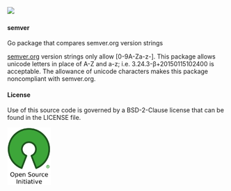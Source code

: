 [![](https://img.shields.io/badge/godoc-reference-blue.svg)](https://godoc.org/github.com/aletheia7/semver) 

#### semver 
Go package that compares semver.org version strings

[semver.org](http://semver.org/) version strings only allow [0-9A-Za-z-]. This
package allows unicode letters in place of A-Z and a-z; i.e. 
3.24.3-β+20150115102400 is acceptable. The allowance of unicode characters
makes this package noncompliant with semver.org.

#### License 

Use of this source code is governed by a BSD-2-Clause license that can be found
in the LICENSE file.

[![BSD-2-Clause License](imgs/osi_logo_100X133_90ppi_0.png)](https://opensource.org/)
